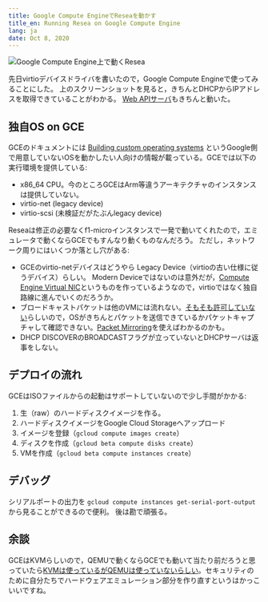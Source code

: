 ```yaml
---
title: Google Compute EngineでReseaを動かす
title_en: Running Resea on Google Compute Engine
lang: ja
date: Oct 8, 2020
---
```


![Google Compute Engine上で動くResea](resea-on-gce.png)

先日virtioデバイスドライバを書いたので，Google Compute Engineで使ってみることにした。
上のスクリーンショットを見ると，きちんとDHCPからIPアドレスを取得できていることがわかる。
[Web APIサーバ](https://resea.org/docs/apps/webapi.html)もきちんと動いた。

## 独自OS on GCE
GCEのドキュメントには [Building custom operating systems](https://cloud.google.com/compute/docs/images/building-custom-os)
というGoogle側で用意していないOSを動かしたい人向けの情報が載っている。GCEでは以下の実行環境を提供している:

- x86_64 CPU。今のところGCEはArm等違うアーキテクチャのインスタンスは提供していない。
- virtio-net (legacy device)
- virtio-scsi (未検証だがたぶんlegacy device)

Reseaは修正の必要なくf1-microインスタンスで一発で動いてくれたので，エミュレータで動くならGCEでもすんなり動くものなんだろう。
ただし，ネットワーク周りにはいくつか落とし穴がある:

- GCEのvirtio-netデバイスはどうやら Legacy Device（virtioの古い仕様に従うデバイス）らしい。
  Modern Deviceではないのは意外だが，[Compute Engine Virtual NIC](https://git.kernel.org/pub/scm/linux/kernel/git/netdev/net-next.git/commit/?id=337d1ccb3dc917c5801f40e71374a63f3e18678b)というものを作っているようなので，virtioではなく独自路線に進んでいくのだろうか。
- ブロードキャストパケットは他のVMには流れない。[そもそも許可していない](https://cloud.google.com/vpc/docs/vpc)らしいので，OSがきちんとパケットを送信できているかパケットキャプチャして確認できない。[Packet Mirroring](https://cloud.google.com/vpc/docs/packet-mirroring)を使えばわかるのかも。
- DHCP DISCOVERのBROADCASTフラグが立っていないとDHCPサーバは返事をしない。

## デプロイの流れ
GCEはISOファイルからの起動はサポートしていないので少し手間がかかる:

1. 生（raw）のハードディスクイメージを作る。
2. ハードディスクイメージをGoogle Cloud Storageへアップロード
3. イメージを登録（`gcloud compute images create`）
4. ディスクを作成（`gcloud beta compute disks create`）
5. VMを作成（`gcloud beta compute instances create`）

## デバッグ
シリアルポートの出力を `gcloud compute instances get-serial-port-output` から見ることができるので便利。
後は勘で頑張る。

## 余談
GCEはKVMらしいので，QEMUで動くならGCEでも動いて当たり前だろうと思っていたら[KVMは使っているがQEMUは使っていないらしい](https://cloud.google.com/blog/products/gcp/7-ways-we-harden-our-kvm-hypervisor-at-google-cloud-security-in-plaintext)。セキュリティのために自分たちでハードウェアエミュレーション部分を作り直すというはかっこいいですね。
